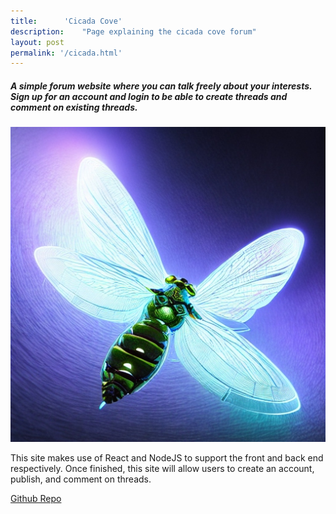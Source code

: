 ```yaml
---
title:		'Cicada Cove'
description:	"Page explaining the cicada cove forum"
layout: post
permalink: '/cicada.html'
---
```


<h5>A simple forum website where you can talk freely about your interests. Sign up for an account and login to be able to create threads and comment on existing threads.</h5>

<img src="/assets/images/coolcicada.jpg">

<p>This site makes use of React and NodeJS to support the front and back end respectively. Once finished, this site will allow users to create an account, publish, and comment on threads.</p>

<a href="https://github.com/aag5734/CicadaCove" target="_blank">
Github Repo</a>
<p></p>